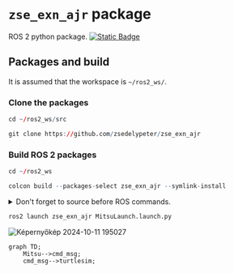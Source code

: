 # `zse_exn_ajr` package
ROS 2 python package.  [![Static Badge](https://img.shields.io/badge/ROS_2-Humble-34aec5)](https://docs.ros.org/en/humble/)
## Packages and build

It is assumed that the workspace is `~/ros2_ws/`.

### Clone the packages
``` r
cd ~/ros2_ws/src
```
``` r
git clone https://github.com/zsedelypeter/zse_exn_ajr
```

### Build ROS 2 packages
``` r
cd ~/ros2_ws
```
``` r
colcon build --packages-select zse_exn_ajr --symlink-install
```

<details>
<summary> Don't forget to source before ROS commands.</summary>

``` bash
source ~/ros2_ws/install/setup.bash
```
</details>

``` r
ros2 launch zse_exn_ajr MitsuLaunch.launch.py
```
![Képernyőkép 2024-10-11 195027](https://github.com/user-attachments/assets/8b8b0280-7148-4c14-96de-bbafa944fe0d)

```mermaid
graph TD;
    Mitsu-->cmd_msg;
    cmd_msg-->turtlesim;
```
